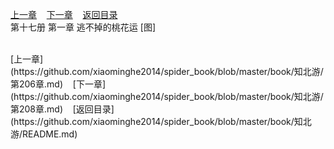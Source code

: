 
[上一章](https://github.com/xiaominghe2014/spider_book/blob/master/book/知北游/第206章.md)&nbsp;&nbsp;&nbsp;&nbsp;[下一章](https://github.com/xiaominghe2014/spider_book/blob/master/book/知北游/第208章.md)&nbsp;&nbsp;&nbsp;&nbsp;[返回目录](https://github.com/xiaominghe2014/spider_book/blob/master/book/知北游/README.md)
<br /> 第十七册 第一章 逃不掉的桃花运 [图]<br />
    
  <br />
[上一章](https://github.com/xiaominghe2014/spider_book/blob/master/book/知北游/第206章.md)&nbsp;&nbsp;&nbsp;&nbsp;[下一章](https://github.com/xiaominghe2014/spider_book/blob/master/book/知北游/第208章.md)&nbsp;&nbsp;&nbsp;&nbsp;[返回目录](https://github.com/xiaominghe2014/spider_book/blob/master/book/知北游/README.md)
